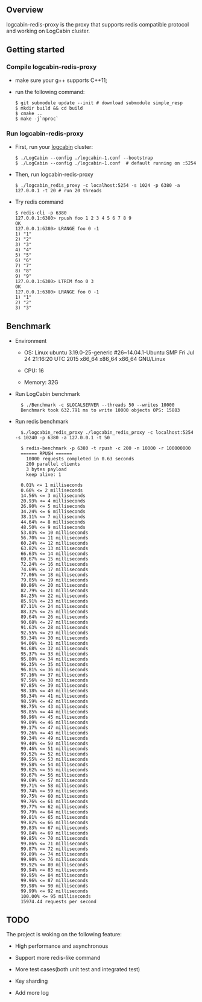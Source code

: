 ## Overview

logcabin-redis-proxy is the proxy that supports redis compatible protocol and working on LogCabin cluster.

## Getting started

### Compile logcabin-redis-proxy

- make sure your g++ supports C++11;

- run the following command:

      $ git submodule update --init # download submodule simple_resp 
      $ mkdir build && cd build
      $ cmake ..
      $ make -j`nproc`
      
### Run logcabin-redis-proxy

- First, run your [logcabin](https://github.com/tigerzhang/logcabin) cluster:

      $ ./LogCabin --config ./logcabin-1.conf --bootstrap
      $ ./LogCabin --config ./logcabin-1.conf  # default running on :5254
      
- Then, run logcabin-redis-proxy

      $ ./logcabin_redis_proxy -c localhost:5254 -s 1024 -p 6380 -a 127.0.0.1 -t 20 # run 20 threads
      
- Try redis command

      $ redis-cli -p 6380
      127.0.0.1:6380> rpush foo 1 2 3 4 5 6 7 8 9
      OK
      127.0.0.1:6380> LRANGE foo 0 -1
      1) "1"
      2) "2"
      3) "3"
      4) "4"
      5) "5"
      6) "6"
      7) "7"
      8) "8"
      9) "9"
      127.0.0.1:6380> LTRIM foo 0 3
      OK
      127.0.0.1:6380> LRANGE foo 0 -1
      1) "1"
      2) "2"
      3) "3"

## Benchmark

- Environment

    - OS: Linux ubuntu 3.19.0-25-generic #26~14.04.1-Ubuntu SMP Fri Jul 24 21:16:20 UTC 2015 x86_64 x86_64 x86_64 GNU/Linux
    
    - CPU: 16
    
    - Memory: 32G
    
- Run LogCabin benchmark
    
        $ ./Benchmark -c $LOCALSERVER --threads 50 --writes 10000
        Benchmark took 632.791 ms to write 10000 objects OPS: 15803
        
- Run redis benchmark

        $./logcabin_redis_proxy ./logcabin_redis_proxy -c localhost:5254 -s 10240 -p 6380 -a 127.0.0.1 -t 50
        
        $ redis-benchmark -p 6380 -t rpush -c 200 -n 10000 -r 100000000
        ====== RPUSH ======
          10000 requests completed in 0.63 seconds
          200 parallel clients
          3 bytes payload
          keep alive: 1
        
        0.01% <= 1 milliseconds
        0.66% <= 2 milliseconds
        14.56% <= 3 milliseconds
        20.93% <= 4 milliseconds
        26.90% <= 5 milliseconds
        34.24% <= 6 milliseconds
        38.11% <= 7 milliseconds
        44.64% <= 8 milliseconds
        48.50% <= 9 milliseconds
        53.03% <= 10 milliseconds
        56.70% <= 11 milliseconds
        60.24% <= 12 milliseconds
        63.82% <= 13 milliseconds
        66.63% <= 14 milliseconds
        69.67% <= 15 milliseconds
        72.24% <= 16 milliseconds
        74.69% <= 17 milliseconds
        77.06% <= 18 milliseconds
        79.05% <= 19 milliseconds
        80.86% <= 20 milliseconds
        82.79% <= 21 milliseconds
        84.25% <= 22 milliseconds
        85.91% <= 23 milliseconds
        87.11% <= 24 milliseconds
        88.32% <= 25 milliseconds
        89.64% <= 26 milliseconds
        90.68% <= 27 milliseconds
        91.63% <= 28 milliseconds
        92.55% <= 29 milliseconds
        93.34% <= 30 milliseconds
        94.06% <= 31 milliseconds
        94.68% <= 32 milliseconds
        95.37% <= 33 milliseconds
        95.80% <= 34 milliseconds
        96.35% <= 35 milliseconds
        96.81% <= 36 milliseconds
        97.16% <= 37 milliseconds
        97.56% <= 38 milliseconds
        97.85% <= 39 milliseconds
        98.18% <= 40 milliseconds
        98.34% <= 41 milliseconds
        98.59% <= 42 milliseconds
        98.75% <= 43 milliseconds
        98.85% <= 44 milliseconds
        98.96% <= 45 milliseconds
        99.09% <= 46 milliseconds
        99.17% <= 47 milliseconds
        99.26% <= 48 milliseconds
        99.34% <= 49 milliseconds
        99.40% <= 50 milliseconds
        99.46% <= 51 milliseconds
        99.52% <= 52 milliseconds
        99.55% <= 53 milliseconds
        99.58% <= 54 milliseconds
        99.62% <= 55 milliseconds
        99.67% <= 56 milliseconds
        99.69% <= 57 milliseconds
        99.71% <= 58 milliseconds
        99.74% <= 59 milliseconds
        99.75% <= 60 milliseconds
        99.76% <= 61 milliseconds
        99.77% <= 62 milliseconds
        99.79% <= 64 milliseconds
        99.81% <= 65 milliseconds
        99.82% <= 66 milliseconds
        99.83% <= 67 milliseconds
        99.84% <= 69 milliseconds
        99.85% <= 70 milliseconds
        99.86% <= 71 milliseconds
        99.87% <= 72 milliseconds
        99.89% <= 74 milliseconds
        99.90% <= 76 milliseconds
        99.92% <= 80 milliseconds
        99.94% <= 83 milliseconds
        99.95% <= 84 milliseconds
        99.96% <= 87 milliseconds
        99.98% <= 90 milliseconds
        99.99% <= 92 milliseconds
        100.00% <= 95 milliseconds
        15974.44 requests per second
    
 
## TODO

The project is woking on the following feature:

- High performance and asynchronous

- Support more redis-like command

- More test cases(both unit test and integrated test)

- Key sharding

- Add more log
